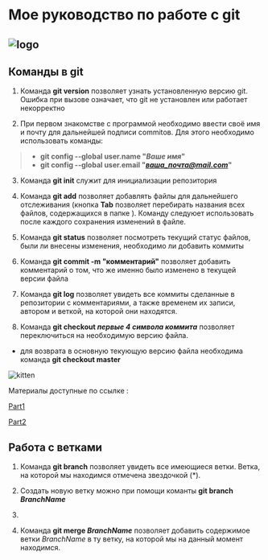 # Мое руководство по работе с git
## ![logo](https://upload.wikimedia.org/wikipedia/commons/thumb/e/e0/Git-logo.svg/768px-Git-logo.svg.png)

## Команды в git
1. Команда **git version** позволяет узнать установленную версию git. Ошибка при вызове означает, что git не установлен или работает некорректно 

2. При первом знакомстве с программой необходимо ввести своё имя и почту для дальнейшей подписи commitов. Для этого необходимо использовать команды:
>* **git config --global user.name "*Ваше имя*"**
>* **git config --global user.email "*ваша_почта@mail.com*"**

3. Команда  **git init** служит для инициализации репозитория

4. Команда **git add** позволяет добавлять файлы для дальнейшего отслеживания (кнопка **Tab** позволяет перебирать названия всех файлов, содержащихся в папке ). Команду следуюет использовать после каждого сохранения изменений в файле.

5. Команда **git status** позволяет посмотреть текущий статус файлов, были ли внесены изменения, необходимо ли добавить коммиты

6. Команда **git commit -m "комментарий"** позволяет добавить комментарий о том, что же именно было изменено в текущей версии файла 

7. Команда **git log** позволяет увидеть все коммиты сделанные в репозитории с комментариями, а также временем их записи, автором и веткой, на которой они находятся.

8. Команда **git checkout *первые 4 символа коммита*** позволяет переключиться на необходимую версию файла.
 * для возврата в основную текующую версию файла необходима команда **git checkout master**


![kitten](https://www.meme-arsenal.com/memes/2190418ec9c81827d7f180fa40d84252.jpg)

Материалы доступные по ссылке :

[Part1](https://habr.com/ru/post/541258/)

[Part2](https://habr.com/ru/post/542616/)

## Работа с ветками
1. Команда **git branch** позволяет увидеть все имеющиеся ветки. Ветка, на которой мы находимся отмечена звездочкой (*).

2. Создать новую ветку можно при помощи команты **git branch _BranchName_**

3.

4. Команда **git merge _BranchName_** позволяет добавить содержимое ветки _BranchName_ в ту ветку, на которой мы на данный момент находимся.